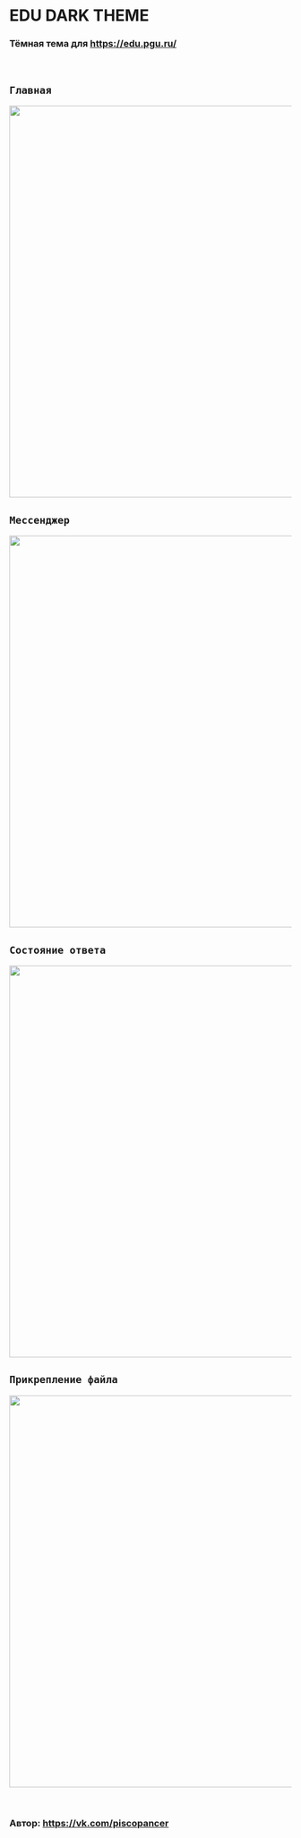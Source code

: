 # EDU DARK THEME
### Тёмная тема для https://edu.pgu.ru/
&nbsp;
## `Главная`

<img src="https://imgur.com/M9K9sDv.png" width="700">

## `Мессенджер`

<img src="https://imgur.com/rsVWs2b.png" width="700">

## `Состояние ответа`

<img src="https://imgur.com/buvMClZ.png" width="700">

## `Прикрепление файла`

<img src="https://imgur.com/SxbIwmj.png" width="700">

&nbsp;
### Автор: https://vk.com/piscopancer
